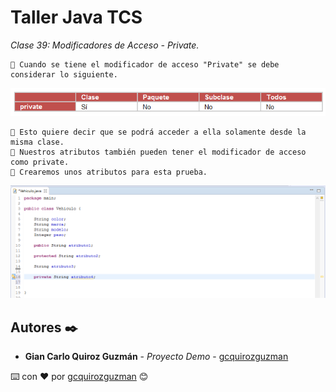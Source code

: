 # Taller Java TCS

_Clase 39: Modificadores de Acceso - Private._

```
📢 Cuando se tiene el modificador de acceso "Private" se debe considerar lo siguiente.
```

![Error: imagen no ha sido cargada](https://github.com/gcquirozguzman/java-tcs-202001/blob/Clase-39/imagenes/pagina_39_1.png)

```
📢 Esto quiere decir que se podrá acceder a ella solamente desde la misma clase.
📢 Nuestros atributos también pueden tener el modificador de acceso como private. 
📢 Crearemos unos atributos para esta prueba.
```

![Error: imagen no ha sido cargada](https://github.com/gcquirozguzman/java-tcs-202001/blob/Clase-39/imagenes/pagina_39_2.png)

## Autores ✒️

* **Gian Carlo Quiroz Guzmán** - *Proyecto Demo* - [gcquirozguzman](https://github.com/gcquirozguzman)



⌨️ con ❤️ por [gcquirozguzman](https://github.com/gcquirozguzman) 😊
